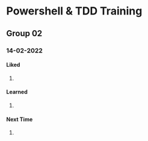 # Powershell & TDD Training

## Group 02

### 14-02-2022

#### Liked

1.

#### Learned

1.

#### Next Time

1.